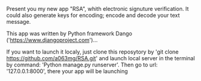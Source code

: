 Present you my new app "RSA", whith electronic signuture verification. It could also generate keys for encoding; encode and decode your text message.

This app was written by Python framework Dango ('https://www.djangoproject.com')... 

If you want to launch it localy, just clone this reposytory by 'git clone https://github.com/a063mg/RSA.git' and launch local server in the terminal by command: 'Python manage.py runserver'. Then go to url: '127.0.0.1:8000', there your app will be launching
